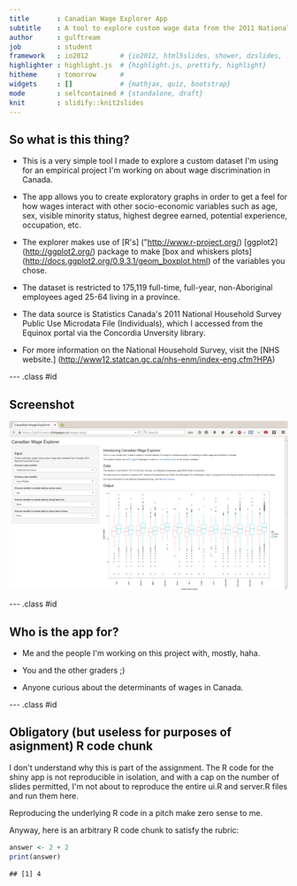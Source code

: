 ```yaml
---
title       : Canadian Wage Explorer App
subtitle    : A tool to explore custom wage data from the 2011 National Household Survey
author      : gulftream
job         : student
framework   : io2012        # {io2012, html5slides, shower, dzslides, ...}
highlighter : highlight.js  # {highlight.js, prettify, highlight}
hitheme     : tomorrow      # 
widgets     : []            # {mathjax, quiz, bootstrap}
mode        : selfcontained # {standalone, draft}
knit        : slidify::knit2slides
---
```


## So what is this thing?

* This is a very simple tool I made to explore a custom dataset I'm using for an empirical project I'm working on about wage discrimination in Canada.    

* The app allows you to create exploratory graphs in order to get a feel for how wages interact with other socio-economic variables such as age, sex, visible minority status, highest degree earned, potential experience, occupation, etc.

* The explorer makes use of [R's] ("http://www.r-project.org/) [ggplot2] (http://ggplot2.org/) package to make [box and whiskers plots] (http://docs.ggplot2.org/0.9.3.1/geom_boxplot.html) of the variables you chose.  

* The dataset is restricted to 175,119 full-time, full-year, non-Aboriginal employees aged 25-64 living in a province.

* The data source is Statistics Canada's 2011 National Household Survey Public Use Microdata File (Individuals), which I accessed from the Equinox portal via the Concordia Unversity library.

* For more information on the National Household Survey, visit the [NHS website.] (http://www12.statcan.gc.ca/nhs-enm/index-eng.cfm?HPA)

--- .class #id

## Screenshot

![GitHub Logo](wages.png)

--- .class #id

## Who is the app for?

* Me and the people I'm working on this project with, mostly, haha.

* You and the other graders ;)

* Anyone curious about the determinants of wages in Canada.

--- .class #id

## Obligatory (but useless for purposes of asignment) R code chunk

I don't understand why this is part of the assignment. The R code for the shiny app is not reproducible in isolation, and with a cap on the number of slides permitted, I'm not about to reproduce the entire ui.R and server.R files and run them here.

Reproducing the underlying R code in a pitch make zero sense to me.

Anyway, here is an arbitrary R code chunk to satisfy the rubric:


```r
answer <- 2 + 2
print(answer)
```

```
## [1] 4
```
